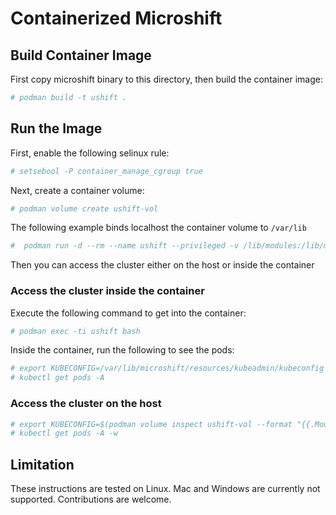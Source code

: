 # Containerized Microshift 

## Build Container Image
First copy microshift binary to this directory, then build the container image:
```bash
# podman build -t ushift .
```

## Run the Image

First, enable the following selinux rule:
```bash
# setsebool -P container_manage_cgroup true
```
Next, create a container volume:
```bash
# podman volume create ushift-vol
```
The following example binds localhost the container volume to `/var/lib`

```bash
#  podman run -d --rm --name ushift --privileged -v /lib/modules:/lib/modules -v ushift-vol:/var/lib -p 6443:6443 ushift  
```

Then you can access the cluster either on the host or inside the container

### Access the cluster inside the container
Execute the following command to get into the container:
```bash
# podman exec -ti ushift bash
```
Inside the container, run the following to see the pods:
```bash
# export KUBECONFIG=/var/lib/microshift/resources/kubeadmin/kubeconfig
# kubectl get pods -A
```

### Access the cluster on the host
```bash
# export KUBECONFIG=$(podman volume inspect ushift-vol --format "{{.Mountpoint}}")/microshift/resources/kubeadmin/kubeconfig
# kubectl get pods -A -w
```

## Limitation

These instructions are tested on Linux. Mac and Windows are currently not supported. Contributions are welcome.
